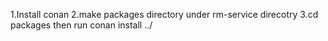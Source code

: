 1.Install conan
2.make packages directory under rm-service direcotry
3.cd packages then run conan install ../

